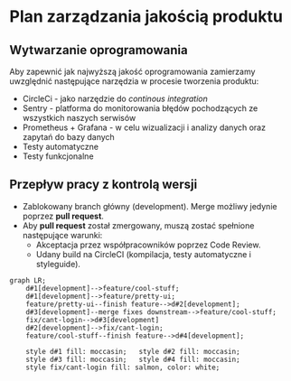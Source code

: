 # Plan zarządzania jakością produktu


## Wytwarzanie oprogramowania

Aby zapewnić jak najwyższą jakość oprogramowania zamierzamy uwzględnić następujące narzędzia w procesie tworzenia produktu:

* CircleCi - jako narzędzie do *continous integration*
* Sentry - platforma do monitorowania błędów pochodzących ze wszystkich naszych serwisów
* Prometheus + Grafana - w celu wizualizacji i analizy danych oraz zapytań do bazy danych
* Testy automatyczne
* Testy funkcjonalne

## Przepływ pracy z kontrolą wersji

* Zablokowany branch główny (development). Merge możliwy jedynie poprzez **pull request**.
* Aby **pull request** został zmergowany, muszą zostać spełnione następujące warunki:
	* Akceptacja przez współpracowników poprzez Code Review.
	* Udany build na CircleCI (kompilacja, testy automatyczne i styleguide).

```mermaid
graph LR;
	d#1[development]-->feature/cool-stuff;
	d#1[development]-->feature/pretty-ui;
	feature/pretty-ui--finish feature-->d#2[development];
	d#3[development]--merge fixes downstream-->feature/cool-stuff;
	fix/cant-login-->d#3[development]
	d#2[development]-->fix/cant-login;
	feature/cool-stuff--finish feature-->d#4[development];
	
	style d#1 fill: moccasin; 	style d#2 fill: moccasin;
	style d#3 fill: moccasin; 	style d#4 fill: moccasin;
	style fix/cant-login fill: salmon, color: white;
```
<!--stackedit_data:
eyJoaXN0b3J5IjpbNjg1NzcxOTc4XX0=
-->